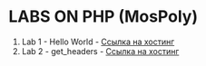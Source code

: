 # LABS ON PHP (MosPoly)

1. Lab 1 - Hello World - [Ссылка на хостинг](http://phplab1.std-1743.ist.mospolytech.ru/)
1. Lab 2 - get_headers - [Ссылка на хостинг](http://phplab2.std-1743.ist.mospolytech.ru/)